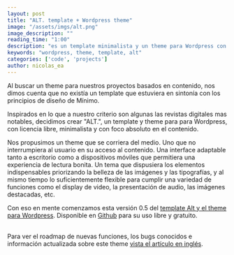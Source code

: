 ```yaml
---
layout: post
title: "ALT. template + Wordpress theme"
image: "/assets/imgs/alt.png"
image_description: ""
reading_time: "1:00"
description: "es un template minimalista y un theme para Wordpress con foco absoluto en el contenido."
keywords: "wordpress, theme, template, alt"
categories: ['code', 'projects']
author: nicolas_ea
---
```


Al buscar un theme para nuestros proyectos basados en contenido, nos dimos cuenta que no existía un template que estuviera en sintonía con los principios de diseño de Mínimo.

Inspirados en lo que a nuestro criterio son algunas las revistas digitales mas notables, decidimos crear "ALT.", un template y theme para para Wordpress, con licencia libre, minimalista y con foco absoluto en el contenido.

Nos propusimos un theme que se corriera del medio. Uno que no interrumpiera al usuario en su acceso al contenido. Una interface adaptable tanto a escritorio como a dispositivos móviles que permitiera una experiencia de lectura bonita. Un tema que dispusiera los elementos indispensables priorizando la belleza de las imágenes y las tipografías, y al mismo tiempo lo suficientemente flexible para cumplir una variedad de funciones como el display de video, la presentación de audio, las imágenes destacadas, etc.

Con eso en mente comenzamos esta versión 0.5 del <u>template Alt y el theme para Wordpress</u>. Disponible en <a href="https://github.com/minimo-io/alt-template" target="_blank">Github</a> para su uso libre y gratuito.
<br><br>
<div class="alert alert-success text-justify" role="alert">
  Para ver el roadmap de nuevas funciones, los bugs conocidos e información actualizada sobre este theme <a href="https://minimo.io/en/2019/10-alt-template/">vista el artículo en inglés</a>.
</div>
